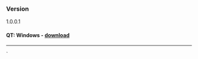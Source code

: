 ### Version
1.0.0.1




#### QT: Windows - [download](https://mega.nz/#!6wAnnTRR!bD9NPHKh9xD-ItEBzLsW68T7TQJw_GCmyjVoJi3smwM)
----------









`